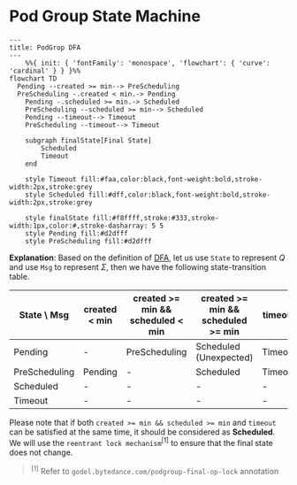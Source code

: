 # Pod Group State Machine

```mermaid
---
title: PodGrop DFA
---
	%%{ init: { 'fontFamily': 'monospace', 'flowchart': { 'curve': 'cardinal' } } }%%
flowchart TD
  Pending --created >= min--> PreScheduling
  PreScheduling -.created < min.-> Pending
	Pending -.scheduled >= min.-> Scheduled
	PreScheduling --scheduled >= min--> Scheduled
	Pending --timeout--> Timeout
	PreScheduling --timeout--> Timeout
	
	subgraph finalState[Final State]
		Scheduled
		Timeout
	end
	
	style Timeout fill:#faa,color:black,font-weight:bold,stroke-width:2px,stroke:grey
	style Scheduled fill:#dff,color:black,font-weight:bold,stroke-width:2px,stroke:grey
	
	style finalState fill:#f8ffff,stroke:#333,stroke-width:1px,color:#,stroke-dasharray: 5 5
	style Pending fill:#d2dfff
	style PreScheduling fill:#d2dfff
```

**Explanation**: Based on the definition of [DFA](https://en.wikipedia.org/wiki/Deterministic_finite_automaton), let us use `State` to represent $Q$ and use `Msg` to represent $\Sigma$, then we have the following state-transition table.

| State \ Msg   | created < min | created >= min && scheduled < min | created >= min && scheduled >= min | timeout |
| ------------- | ------------- | --------------------------------- | ---------------------------------- | ------- |
| Pending       | -             | PreScheduling                     | Scheduled (Unexpected)             | Timeout |
| PreScheduling | Pending       | -                                 | Scheduled                          | Timeout |
| Scheduled     | -             | -                                 | -                                  | -       |
| Timeout       | -             | -                                 | -                                  | -       |

Please note that if both `created >= min && scheduled >= min` and `timeout` can be satisfied at the same time, it should be considered as **Scheduled**. We will use the `reentrant lock mechanism`<sup>[1]</sup> to ensure that the final state does not change.

> <sup>[1]</sup> Refer to `godel.bytedance.com/podgroup-final-op-lock` annotation